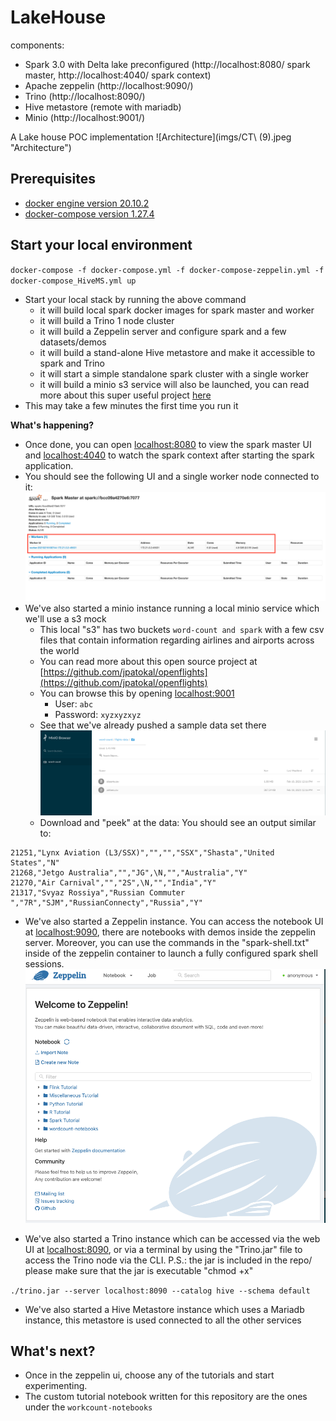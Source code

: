 # LakeHouse

components:

- Spark 3.0 with Delta lake preconfigured (http://localhost:8080/ spark master, http://localhost:4040/ spark context)
- Apache zeppelin (http://localhost:9090/)
- Trino (http://localhost:8090/)
- Hive metastore (remote with mariadb)
- Minio (http://localhost:9001/)


A Lake house POC implementation
![Architecture](imgs/CT\ (9).jpeg "Architecture")

## Prerequisites
* [docker engine version 20.10.2](https://www.docker.com/products/docker-desktop)
* [docker-compose version 1.27.4](https://docs.docker.com/compose/install/)

## Start your local environment


`docker-compose -f docker-compose.yml -f docker-compose-zeppelin.yml -f docker-compose_HiveMS.yml up`


* Start your local stack by running the above command
  * it will build local spark docker images for spark master and worker
  * it will build a Trino 1 node cluster
  * it will build a Zeppelin server and configure spark and a few datasets/demos
  * it will build a stand-alone Hive metastore and make it accessible to spark and Trino
  * it will start a simple standalone spark cluster with a single worker
  * it will build a minio s3 service will also be launched, you can read more about this super useful project [here](https://github.com/localstack/localstack)
* This may take a few minutes the first time you run it


**What's happening?**
* Once done, you can open [localhost:8080](http://localhost:8080/) to view the spark master UI and [localhost:4040](http://localhost:4040/) to watch the spark context after starting the spark application.
* You should see the following UI and a single worker node connected to it:
![SparkUI](imgs/spark-ui-initial.png "Spark UI")
* We've also started a minio instance running a local minio service which we'll use a s3 mock
  * This local "s3" has two buckets `word-count and spark` with a few csv files that contain information regarding airlines and airports across the world
  * You can read more about this open source project at [https://github.com/jpatokal/openflights](https://github.com/jpatokal/openflights)
  * You can browse this by opening [localhost:9001](localhost:9001)
    * User: `abc`
    * Password: `xyzxyzxyz`
  * See that we've already pushed a sample data set there
![minioUI](imgs/Minio.png "Spark UI")  
  * Download and "peek" at the data:
    You should see an output similar to:
```
21251,"Lynx Aviation (L3/SSX)","","","SSX","Shasta","United States","N"
21268,"Jetgo Australia","","JG",\N,"","Australia","Y"
21270,"Air Carnival","","2S",\N,"","India","Y"
21317,"Svyaz Rossiya","Russian Commuter ","7R","SJM","RussianConnecty","Russia","Y"
```
* We've also started a Zeppelin instance. You can access the notebook UI at [localhost:9090](localhost:9090), there are notebooks with demos inside the zeppelin server. Moreover, you can use the commands in the "spark-shell.txt" inside of the zeppelin container to launch a fully configured spark shell sessions.
![zeppelin](imgs/zeppelin-splash.png "Zeppelin notebook")

* We've also started a Trino instance which can be accessed via the web UI at [localhost:8090](localhost:8090), or via a terminal by using the "Trino.jar" file to access the Trino node via the CLI. P.S.: the jar is included in the repo/ please make sure that the jar is executable "chmod +x"


`./trino.jar --server localhost:8090 --catalog hive --schema default`

* We've also started a Hive Metastore instance which uses a Mariadb instance, this metastore is used connected to all the other services


## What's next?
* Once in the zeppelin ui, choose any of the tutorials and start experimenting.
* The custom tutorial notebook written for this repository are the ones under the `workcount-notebooks`
